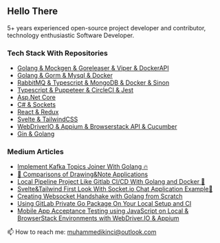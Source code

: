 ## Hello There

5+ years experienced open-source project developer and contributor, technology enthusiastic Software Developer.

### Tech Stack With Repositories
- [Golang & Mockgen & Goreleaser & Viper & DockerAPI](https://github.com/muhammedikinci/pin)
- [Golang & Gorm & Mysql & Docker](https://github.com/muhammedikinci/scaleapi)
- [RabbitMQ & Typescript & MongoDB & Docker & Sinon](https://github.com/muhammedikinci/ts-chat-api)
- [Typescript & Puppeteer & CircleCI & Jest](https://github.com/FastnTech/shopcrawler)
- [Asp.Net Core](https://github.com/muhammedikinci/partner-api)
- [C# & Sockets](https://github.com/muhammedikinci/FuzzyCore)
- [React & Redux](https://github.com/muhammedikinci/partner-frontend)
- [Svelte & TailwindCSS](https://github.com/muhammedikinci/svelte-tailwind-socketio-medium)
- [WebDriverIO & Appium & Browserstack API & Cucumber](https://github.com/muhammedikinci/wdio-appium-browserstack)
- [Gin & Golang](https://github.com/muhammedikinci/gin-layoutrender-boilerplate)

### Medium Articles
- [Implement Kafka Topics Joiner With Golang 🔥](https://medium.com/codex/implement-kafka-topics-joiner-with-golang-f8a9c046fcbe)
- [🔎 Comparisons of Drawing&Note Applications](https://medium.com/@muhammedikinci/comparisons-of-drawing-note-applications-1094b581fae)
- [Local Pipeline Project Like Gitlab CI/CD With Golang and Docker 🚀](https://medium.com/@muhammedikinci/local-pipeline-project-like-gitlab-ci-cd-with-golang-and-docker-d9879208c4b0)
- [Svelte&Tailwind First Look With Socket.io Chat Application Example🚀](https://medium.com/codex/svelte-tailwind-first-look-with-socket-io-chat-application-example-3fb588149010)
- [Creating Websocket Handshake with Golang from Scratch](https://towardsdev.com/lets-websockets-handshake-with-golang-from-scratch-e91442ea6467)
- [Using GitLab Private Go Package On Your Local Setup and CI ](https://medium.com/modanisa-engineering/using-gitlab-private-go-package-on-your-local-setup-and-ci-cf4dc34397d4)
- [Mobile App Acceptance Testing using JavaScript on Local & BrowserStack Environments with WebDriver.IO & Appium ](https://medium.com/modanisa-engineering/mobile-app-acceptance-testing-with-javascript-on-browserstack-with-webdriver-io-appium-50d151d03843)

📫 How to reach me: muhammedikinci@outlook.com
